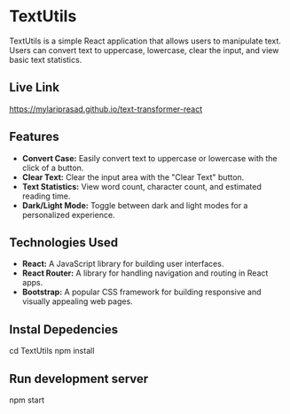 # TextUtils

TextUtils is a simple React application that allows users to manipulate text. Users can convert text to uppercase, lowercase, clear the input, and view basic text statistics.

## Live Link

https://mylariprasad.github.io/text-transformer-react

## Features

- **Convert Case:** Easily convert text to uppercase or lowercase with the click of a button.
- **Clear Text:** Clear the input area with the "Clear Text" button.
- **Text Statistics:** View word count, character count, and estimated reading time.
- **Dark/Light Mode:** Toggle between dark and light modes for a personalized experience.

## Technologies Used

- **React:** A JavaScript library for building user interfaces.
- **React Router:** A library for handling navigation and routing in React apps.
- **Bootstrap:** A popular CSS framework for building responsive and visually appealing web pages.

## Instal Depedencies

cd TextUtils
npm install

## Run development server

npm start
